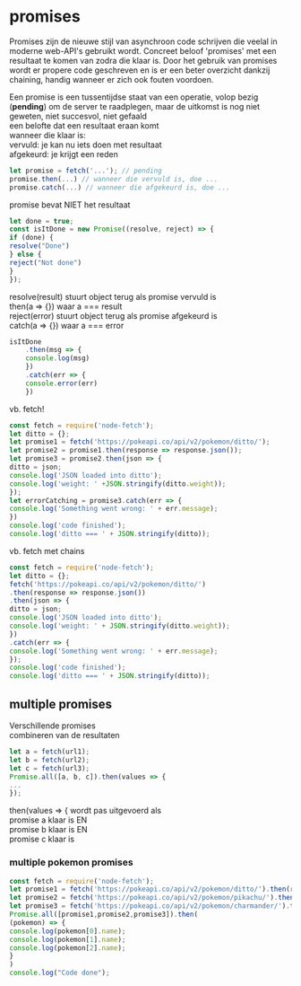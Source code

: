 # promises

Promises zijn de nieuwe stijl van asynchroon code schrijven die veelal in moderne web-API's gebruikt wordt. Concreet beloof 'promises' met een resultaat te komen van zodra die klaar is. Door het gebruik van promises wordt er propere code geschreven en is er een beter overzicht dankzij chaining, handig wanneer er zich ook fouten voordoen.

Een promise is een tussentijdse staat van een operatie, volop bezig \(**pending**\) om de server te raadplegen, maar de uitkomst is nog niet geweten, niet succesvol, niet gefaald   
een belofte dat een resultaat eraan komt   
wanneer die klaar is:   
vervuld: je kan nu iets doen met resultaat   
afgekeurd: je krijgt een reden



```javascript
let promise = fetch('...'); // pending
promise.then(...) // wanneer die vervuld is, doe ...
promise.catch(...) // wanneer die afgekeurd is, doe ...
```

promise bevat NIET het resultaat

```javascript
let done = true;
const isItDone = new Promise((resolve, reject) => {
if (done) {
resolve("Done")
} else {
reject("Not done")
}
});
```

resolve\(result\) stuurt object terug als promise vervuld is   
then\(a =&gt; {}\) waar a === result   
reject\(error\) stuurt object terug als promise afgekeurd is   
catch\(a =&gt; {}\) waar a === error



```javascript
isItDone
    .then(msg => {
    console.log(msg)
    })
    .catch(err => {
    console.error(err)
    })
```

vb. fetch!

```javascript
const fetch = require('node-fetch');
let ditto = {};
let promise1 = fetch('https://pokeapi.co/api/v2/pokemon/ditto/');
let promise2 = promise1.then(response => response.json());
let promise3 = promise2.then(json => {
ditto = json;
console.log('JSON loaded into ditto');
console.log('weight: ' +JSON.stringify(ditto.weight));
});
let errorCatching = promise3.catch(err => {
console.log('Something went wrong: ' + err.message);
})
console.log('code finished');
console.log('ditto === ' + JSON.stringify(ditto));
```

vb. fetch met chains

```javascript
const fetch = require('node-fetch');
let ditto = {};
fetch('https://pokeapi.co/api/v2/pokemon/ditto/')
.then(response => response.json())
.then(json => {
ditto = json;
console.log('JSON loaded into ditto');
console.log('weight: ' + JSON.stringify(ditto.weight));
})
.catch(err => {
console.log('Something went wrong: ' + err.message);
});
console.log('code finished');
console.log('ditto === ' + JSON.stringify(ditto));
```

## multiple promises

Verschillende promises   
combineren van de resultaten

```javascript
let a = fetch(url1);
let b = fetch(url2);
let c = fetch(url3);
Promise.all([a, b, c]).then(values => {
...
});
```

then\(values =&gt; { wordt pas uitgevoerd als   
promise a klaar is EN   
promise b klaar is EN   
promise c klaar is

### multiple pokemon promises

```javascript
const fetch = require('node-fetch');
let promise1 = fetch('https://pokeapi.co/api/v2/pokemon/ditto/').then(response => response.json());;
let promise2 = fetch('https://pokeapi.co/api/v2/pokemon/pikachu/').then(response => response.json());;
let promise3 = fetch('https://pokeapi.co/api/v2/pokemon/charmander/').then(response => response.json());;
Promise.all([promise1,promise2,promise3]).then(
(pokemon) => {
console.log(pokemon[0].name);
console.log(pokemon[1].name);
console.log(pokemon[2].name);
}
)
console.log("Code done");
```

